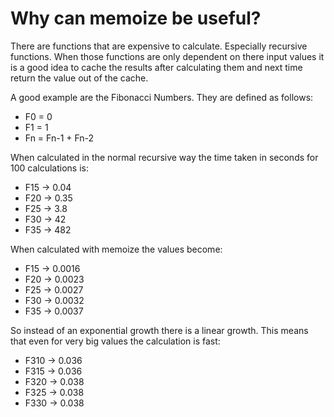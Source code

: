 # Why can memoize be useful?

There are functions that are expensive to calculate. Especially recursive functions. When those functions are only dependent on there input values it is a good idea to cache the results after calculating them and next time return the value out of the cache.

A good example are the Fibonacci Numbers. They are defined as follows:
* F0 = 0
* F1 = 1
* Fn = Fn-1 + Fn-2

When calculated in the normal recursive way the time taken in seconds for 100 calculations is:
* F15 -> 0.04
* F20 -> 0.35
* F25 -> 3.8
* F30 -> 42
* F35 -> 482

When calculated with memoize the values become:
* F15 -> 0.0016
* F20 -> 0.0023
* F25 -> 0.0027
* F30 -> 0.0032
* F35 -> 0.0037

So instead of an exponential growth there is a linear growth. This means that even for very big values the calculation is fast:
* F310 -> 0.036
* F315 -> 0.036
* F320 -> 0.038
* F325 -> 0.038
* F330 -> 0.038
